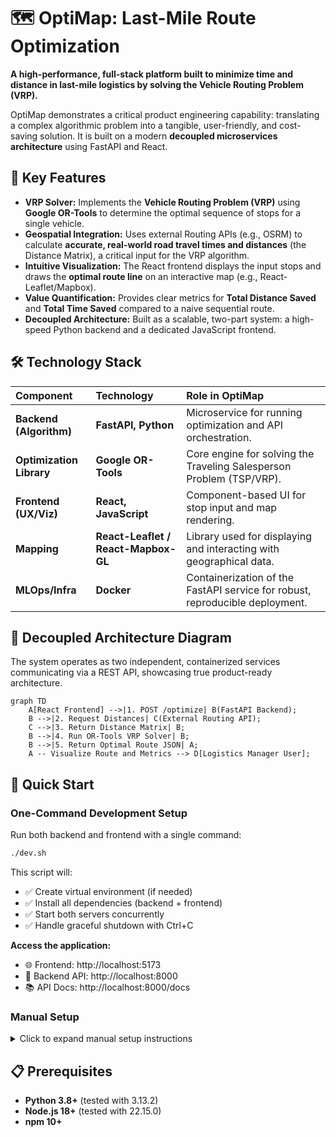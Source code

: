# 🗺️ OptiMap: Last-Mile Route Optimization

**A high-performance, full-stack platform built to minimize time and distance in last-mile logistics by solving the Vehicle Routing Problem (VRP).**

OptiMap demonstrates a critical product engineering capability: translating a complex algorithmic problem into a tangible, user-friendly, and cost-saving solution. It is built on a modern **decoupled microservices architecture** using FastAPI and React.

## 🚀 Key Features

* **VRP Solver:** Implements the **Vehicle Routing Problem (VRP)** using **Google OR-Tools** to determine the optimal sequence of stops for a single vehicle.
* **Geospatial Integration:** Uses external Routing APIs (e.g., OSRM) to calculate **accurate, real-world road travel times and distances** (the Distance Matrix), a critical input for the VRP algorithm.
* **Intuitive Visualization:** The React frontend displays the input stops and draws the **optimal route line** on an interactive map (e.g., React-Leaflet/Mapbox).
* **Value Quantification:** Provides clear metrics for **Total Distance Saved** and **Total Time Saved** compared to a naive sequential route.
* **Decoupled Architecture:** Built as a scalable, two-part system: a high-speed Python backend and a dedicated JavaScript frontend.

## 🛠️ Technology Stack

| Component | Technology | Role in OptiMap |
| :--- | :--- | :--- |
| **Backend (Algorithm)** | **FastAPI, Python** | Microservice for running optimization and API orchestration. |
| **Optimization Library**| **Google OR-Tools** | Core engine for solving the Traveling Salesperson Problem (TSP/VRP). |
| **Frontend (UX/Viz)**| **React, JavaScript** | Component-based UI for stop input and map rendering. |
| **Mapping** | **React-Leaflet / React-Mapbox-GL**| Library used for displaying and interacting with geographical data. |
| **MLOps/Infra** | **Docker** | Containerization of the FastAPI service for robust, reproducible deployment. |

## 📐 Decoupled Architecture Diagram

The system operates as two independent, containerized services communicating via a REST API, showcasing true product-ready architecture.

```mermaid
graph TD
    A[React Frontend] -->|1. POST /optimize| B(FastAPI Backend);
    B -->|2. Request Distances| C(External Routing API);
    C -->|3. Return Distance Matrix| B;
    B -->|4. Run OR-Tools VRP Solver| B;
    B -->|5. Return Optimal Route JSON| A;
    A -- Visualize Route and Metrics --> D[Logistics Manager User];
```

## 🚀 Quick Start

### One-Command Development Setup

Run both backend and frontend with a single command:

```bash
./dev.sh
```

This script will:
- ✅ Create virtual environment (if needed)
- ✅ Install all dependencies (backend + frontend)
- ✅ Start both servers concurrently
- ✅ Handle graceful shutdown with Ctrl+C

**Access the application:**
- 🌐 Frontend: http://localhost:5173
- 📡 Backend API: http://localhost:8000
- 📚 API Docs: http://localhost:8000/docs

### Manual Setup

<details>
<summary>Click to expand manual setup instructions</summary>

#### Backend Setup
```bash
# Create and activate virtual environment
python3 -m venv venv
source venv/bin/activate  # Windows: venv\Scripts\activate

# Install dependencies
pip install -r requirements.txt

# Run backend
cd backend
uvicorn app.main:app --host 0.0.0.0 --port 8000 --reload
```

#### Frontend Setup
```bash
# Install dependencies
cd frontend
npm install

# Configure environment
cp .env.example .env

# Run frontend
npm run dev
```
</details>

## 📋 Prerequisites

- **Python 3.8+** (tested with 3.13.2)
- **Node.js 18+** (tested with 22.15.0)
- **npm 10+**
